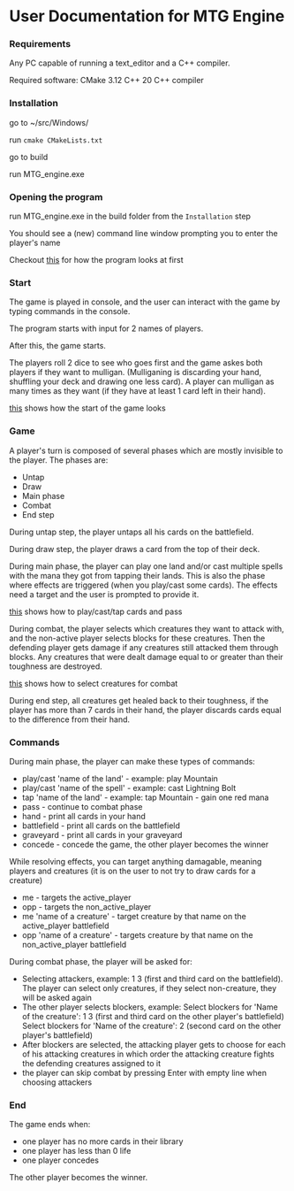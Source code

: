 # User Documentation for MTG Engine

### Requirements

Any PC capable of running a text_editor and a C++ compiler.

Required software:
CMake 3.12
C++ 20
C++ compiler

### Installation

go to ~/src/Windows/

run `cmake CMakeLists.txt`

go to build

run MTG_engine.exe

### Opening the program

run MTG_engine.exe in the build folder from the `Installation` step

You should see a (new) command line window prompting you to enter the player's name

Checkout [this](screenshots/mtg_engine_image_0.png) for how the program looks at first

### Start

The game is played in console, and the user can interact with the game by typing commands in the console.

The program starts with input for 2 names of players.

After this, the game starts.

The players roll 2 dice to see who goes first and the game askes both players if they want to mulligan. (Mulliganing is discarding your hand, shuffling your deck and drawing one less card). A player can mulligan as many times as they want (if they have at least 1 card left in their hand).

[this](screenshots/mtg_engine_image_1.png) shows how the start of the game looks

### Game

A player's turn is composed of several phases which are mostly invisible to the player.
The phases are:

- Untap
- Draw
- Main phase
- Combat
- End step

During untap step, the player untaps all his cards on the battlefield.

During draw step, the player draws a card from the top of their deck.

During main phase, the player can play one land and/or cast multiple spells with the mana they got from tapping their lands. This is also the phase where effects are triggered (when you play/cast some cards). The effects need a target and the user is prompted to provide it.

[this](screenshots/mtg_engine_image_2.png) shows how to play/cast/tap cards and pass

During combat, the player selects which creatures they want to attack with, and the non-active player selects blocks for these creatures. Then the defending player gets damage if any creatures still attacked them through blocks. Any creatures that were dealt damage equal to or greater than their toughness are destroyed.

[this](screenshots/mtg_engine_image_3.png) shows how to select creatures for combat

During end step, all creatures get healed back to their toughness, if the player has more than 7 cards in their hand, the player discards cards equal to the difference from their hand.

### Commands

During main phase, the player can make these types of commands:

- play/cast 'name of the land' - example: play Mountain
- play/cast 'name of the spell' - example: cast Lightning Bolt
- tap 'name of the land' - example: tap Mountain - gain one red mana
- pass - continue to combat phase
- hand - print all cards in your hand
- battlefield - print all cards on the battlefield
- graveyard - print all cards in your graveyard
- concede - concede the game, the other player becomes the winner

While resolving effects, you can target anything damagable, meaning players and creatures (it is on the user to not try to draw cards for a creature)

- me - targets the active_player
- opp - targets the non_active_player
- me 'name of a creature' - target creature by that name on the active_player battlefield
- opp 'name of a creature' - targets creature by that name on the non_active_player battlefield

During combat phase, the player will be asked for:

- Selecting attackers, example: 1 3 (first and third card on the battlefield). The player can select only creatures, if they select non-creature, they will be asked again
- The other player selects blockers, example: Select blockers for 'Name of the creature': 1 3 (first and third card on the other player's battlefield)
Select blockers for 'Name of the creature': 2 (second card on the other player's battlefield)
- After blockers are selected, the attacking player gets to choose for each of his attacking creatures in which order the attacking creature fights the defending creatures assigned to it
- the player can skip combat by pressing Enter with empty line when choosing attackers

### End

The game ends when:

- one player has no more cards in their library
- one player has less than 0 life
- one player concedes

The other player becomes the winner.
